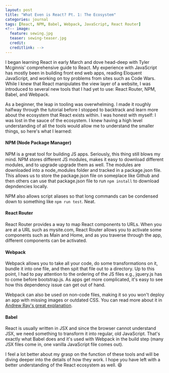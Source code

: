 ```yaml
---
layout: post
title: "What Even is React? Pt. 1: The Ecosystem"
categories: journal
tags: [React, NPM, Babel, Webpack, JavaScript, React Router]
<!-- image:
  feature: sewing.jpg
  teaser: sewing-teaser.jpg
  credit:
  creditlink: -->
---
```


I began learning React in early March and dove head-deep with Tyler Mcginnis' comprehensive guide to React.  My experience with JavaScript has mostly been in building front end web apps, reading Eloquent JavaScript, and working on toy problems from sites such as Code Wars.  While I knew that React manipulates the view layer of a website, I was introduced to several new tools that I had yet to use: React Router, NPM, Babel, and Webpack.

As a beginner, the leap in tooling was overwhelming.  I made it roughly halfway through the tutorial before I stopped to backtrack and learn more about the ecosystem that React exists within.  I was honest with myself: I was lost in the sauce of the ecosystem.  I knew having a high level understanding of all the tools would allow me to understand the smaller things, so here's what I learned:
#### NPM (Node Package Manager)

  NPM is a great tool for building JS apps.  Seriously, this thing still blows my mind.  NPM stores different JS modules, makes it easy to download different modules, and to upgrade upgrade them as well.  The modules are downloaded into a node_modules folder and tracked in a package.json file.  This allows us to store the package.json file on someplace like Github and then others can use that package.json file to run `npm install` to download depndencies locally.

  NPM also allows script aliases so that long commands can be condensed down to something like `npm run test`.  Neat.

#### React Router

  React Router provides a way to map React components to URLs.  When you are at a URL such as mysite.com, React Router allows you to activate some components such as Main and Home, and as you traverse through the app, different components can be activated.  

#### Webpack

  Webpack allows you to take all your code, do some transformations on it, bundle it into one file, and then spit that file out to a directory.  Up to this point, I had to pay attention to the ordering of the JS files e.g., jquery.js has to come before bootstrap.js.  As apps get more complicated, it's easy to see how this dependency issue can get out of hand.  

  Webpack can also be used on non-code files, making it so you won't deploy an app with missing images or outdated CSS.  You can read more about it in [Andrew Ray's great explanation][Andrew Ray Webpack].

#### Babel

  React is usually written in JSX and since the browser cannot understand JSX, we need something to transform it into regular, old JavaScript.  That's exactly what Babel does and it's used with Webpack in the build step (many JSX files come in, one vanilla JavaScript file comes out).

I feel a lot better about my grasp on the function of these tools and will be diving deeper into the details of how they work.  I hope you have left with a better understanding of the React ecosystem as well.  :smile:

[Andrew Ray Webpack]: http://blog.andrewray.me/webpack-when-to-use-and-why/
